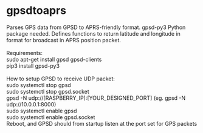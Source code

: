 # gpsdtoaprs
Parses GPS data from GPSD to APRS-friendly format. gpsd-py3 Python package needed. Defines functions to return latitude and longitude in format for broadcast in APRS position packet.<br><br>
Requirements:<br>
sudo apt-get install gpsd gpsd-clients<br>
pip3 install gpsd-py3<br><br>
How to setup GPSD to receive UDP packet:<br>
sudo systemctl stop gpsd<br>
sudo systemctl stop gpsd.socket<br>
gpsd -N udp://[RASPBERRY_IP]:[YOUR_DESIGNED_PORT] (eg. gpsd -N udp://10.0.0.1:8000)<br>
sudo systemctl enable gpsd<br>
sudo systemctl enable gpsd.socket<br>
Reboot, and GPSD should from startup listen at the port set for GPS packets
